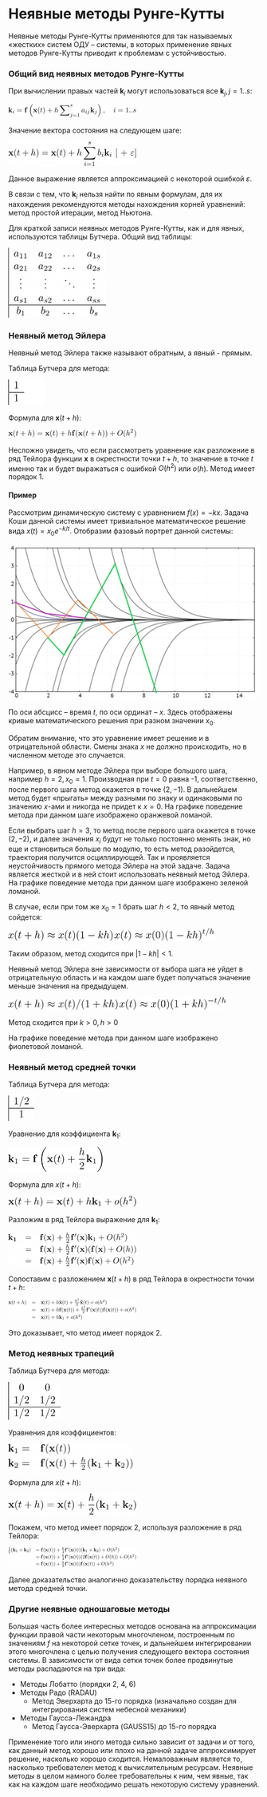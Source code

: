 # Неявные методы Рунге-Кутты

Неявные методы Рунге-Кутты применяются для так называемых «жестких» систем ОДУ – системы, в которых применение явных методов Рунге-Кутты приводит к проблемам с устойчивостью.

### Общий вид неявных методов Рунге-Кутты

При вычислении правых частей $\mathbf{k}_i$ могут использоваться все $\mathbf{k}_j, j=1..s$:

<img src=".\sources\LETI10\ki.png" alt="ki" style="zoom:25%;" />

Значение вектора состояния на следующем шаге:

<img src=".\sources\LETI10\xtph.png" alt="xtph" style="zoom:25%;" />

Данное выражение является аппроксимацией с некоторой ошибкой $\varepsilon$.

В связи с тем, что $\mathbf{k}_i$ нельзя найти по явным формулам, для их нахождения рекомендуются методы нахождения корней уравнений: метод простой итерации, метод Ньютона.

Для краткой записи неявных методов Рунге-Кутты, как и для явных, используются таблицы Бутчера. Общий вид таблицы:

<img src=".\sources\LETI10\butcher.png" alt="butcher" style="zoom:25%;" />

### Неявный метод Эйлера

Неявный метод Эйлера также называют обратным, а явный - прямым.

Таблица Бутчера для метода:

<img src=".\sources\LETI10\11.png" alt="11" style="zoom:25%;" />

Формула для $\mathbf{x}(t+h)$:

<img src=".\sources\LETI10\euler.png" alt="euler" style="zoom:25%;" />

Несложно увидеть, что если рассмотреть уравнение как разложение в ряд Тейлора функции $\mathbf{x}$ в окрестности точки $t+h$, то значение в точке $t$ именно так и будет выражаться с ошибкой $O(h^2)$ или $o(h)$. Метод имеет порядок 1.

#### Пример

Рассмотрим динамическую систему с уравнением $f(x)=-kx$. Задача Коши данной системы имеет тривиальное математическое решение вида $x(t)=x_0 e^{-k/t}$. Отобразим фазовый портрет данной системы:

<img src=".\sources\LETI10\exp.png" alt="exp" style="zoom:50%;" />

По оси абсцисс – время $t$, по оси ординат – $x$. Здесь отображены кривые математического решения при разном значении $x_0$. 

Обратим внимание, что это уравнение имеет решение и в отрицательной области. Смены знака $x$ не должно происходить, но в численном методе это случается. 

Например, в явном методе Эйлера при выборе большого шага, например $h=2, x_0=1$. Производная при $t=0$ равна -1, соответственно,  после первого шага метод окажется в точке $(2, -1)$. В дальнейшем метод будет «прыгать» между разными по знаку и одинаковыми по значению $x$-ами и никогда не придет к $x=0$. На графике поведение метода при данном шаге изображено оранжевой ломаной.

Если выбрать шаг $h=3$, то метод после первого шага окажется в точке $(2, -2)$, и далее значения $x_i$ будут не только постоянно менять знак, но еще и становиться больше по модулю, то есть метод разойдется, траектория получится осциллирующей. Так и проявляется неустойчивость прямого метода Эйлера на этой задаче. Задача является жесткой и в ней стоит использовать неявный метод Эйлера. На графике поведение метода при данном шаге изображено зеленой ломаной.

В случае, если при том же $x_0=1$ брать шаг $h<2$, то явный метод сойдется:

<img src=".\sources\LETI10\xtph2.png" alt="xtph2" style="zoom:25%;" />

<img src=".\sources\LETI10\xt.png" alt="xt" style="zoom:25%;" />

Таким образом, метод сходится при $|1-kh|<1$.

Неявный метод Эйлера вне зависимости от выбора шага не уйдет в отрицательную область и на каждом шаге будет получаться значение меньше значения на предыдущем.

<img src=".\sources\LETI10\xtph3.png" alt="xtph3" style="zoom:25%;" />

<img src=".\sources\LETI10\xt2.png" alt="xt2" style="zoom:25%;" />

Метод сходится при $k>0, h>0$

На графике поведение метода при данном шаге изображено фиолетовой ломаной.

### Неявный метод средней точки

Таблица Бутчера для метода:

<img src=".\sources\LETI10\121.png" alt="121" style="zoom:25%;" />

Уравнение для коэффициента $\mathbf{k}_1$:

<img src=".\sources\LETI10\k1.png" alt="k1" style="zoom:25%;" />

Формула для $x(t+h)$:

<img src=".\sources\LETI10\xtph4.png" alt="xtph4" style="zoom:25%;" />

Разложим в ряд Тейлора выражение для $\mathbf{k}_1$:

<img src=".\sources\LETI10\midpoint1.png" alt="midpoint1" style="zoom:25%;" />

Сопоставим с разложением $\mathbf{x}(t+h)$ в ряд Тейлора в окрестности точки $t+h$:

<img src=".\sources\LETI10\midpoint2.png" alt="midpoint2" style="zoom:25%;" />

Это доказывает, что метод имеет порядок 2.

### Метод неявных трапеций

Таблица Бутчера для метода:

<img src=".\sources\LETI10\trap2.png" alt="trap2" style="zoom:25%;" />

Уравнения для коэффициентов:

<img src=".\sources\LETI10\k12.png" alt="k12" style="zoom:25%;" />

Формула для $x(t+h)$:

<img src=".\sources\LETI10\trap1.png" alt="trap1" style="zoom:25%;" />

Покажем, что метод имеет порядок 2, используя разложение в ряд Тейлора:

<img src=".\sources\LETI10\trap3.png" alt="trap3" style="zoom:25%;" />

Далее доказательство аналогично доказательству порядка неявного метода средней точки.

### Другие неявные одношаговые методы

Большая часть более интересных методов основана на аппроксимации функции правой части некоторым многочленом, построенным по значениям $f$ на некоторой сетке точек, и дальнейшем интегрировании этого многочлена с целью получения следующего вектора состояния системы. В зависимости от вида сетки точек более продвинутые методы распадаются на три вида:

* Методы Лобатто (порядки 2, 4, 6)
* Методы Радо (RADAU)
  * Метод Эверхарта до 15-го порядка (изначально создан для интегрирования систем небесной механики)
* Методы Гаусса-Лежандра
  * Метод Гаусса-Эверхарта (GAUSS15) до 15-го порядка

Применение того или иного метода сильно зависит от задачи и от того, как данный метод хорошо или плохо на данной задаче аппроксимирует решение, насколько хорошо сходится. Немаловажным является то, насколько требователен метод к вычислительным ресурсам. Неявные методы в целом намного более требовательны к ним, чем явные, так как на каждом шаге необходимо решать некоторую систему уравнений.

